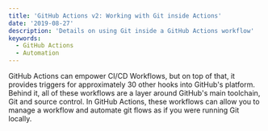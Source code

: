```yaml
---
title: 'GitHub Actions v2: Working with Git inside Actions'
date: '2019-08-27'
description: 'Details on using Git inside a GitHub Actions workflow'
keywords:
  - GitHub Actions
  - Automation
---
```


GitHub Actions can empower CI/CD Workflows, but on top of that, it provides triggers for approximately 30 other hooks into GitHub's platform. Behind it, all of these workflows are a layer around GitHub's main toolchain, Git and source control. In GitHub Actions, these workflows can allow you to manage a workflow and automate git flows as if you were running Git locally.
